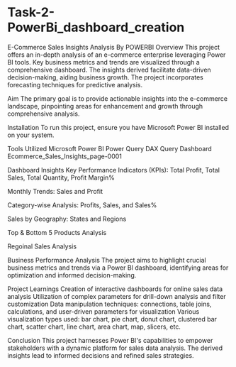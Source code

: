 # Task-2-PowerBi_dashboard_creation

E-Commerce Sales Insights Analysis By POWERBI
Overview
This project offers an in-depth analysis of an e-commerce enterprise leveraging Power BI tools. Key business metrics and trends are visualized through a comprehensive dashboard. The insights derived facilitate data-driven decision-making, aiding business growth. The project incorporates forecasting techniques for predictive analysis.

Aim
The primary goal is to provide actionable insights into the e-commerce landscape, pinpointing areas for enhancement and growth through comprehensive analysis.

Installation
To run this project, ensure you have Microsoft Power BI installed on your system.

Tools Utilized
Microsoft Power BI
Power Query
DAX Query
Dashboard
Ecommerce_Sales_Insights_page-0001

Dashboard Insights
Key Performance Indicators (KPIs): Total Profit, Total Sales, Total Quantity, Profit Margin%

Monthly Trends: Sales and Profit

Category-wise Analysis: Profits, Sales, and Sales%

Sales by Geography: States and Regions

Top & Bottom 5 Products Analysis

Regoinal Sales Analysis

Business Performance Analysis
The project aims to highlight crucial business metrics and trends via a Power BI dashboard, identifying areas for optimization and informed decision-making.

Project Learnings
Creation of interactive dashboards for online sales data analysis
Utilization of complex parameters for drill-down analysis and filter customization
Data manipulation techniques: connections, table joins, calculations, and user-driven parameters for visualization
Various visualization types used: bar chart, pie chart, donut chart, clustered bar chart, scatter chart, line chart, area chart, map, slicers, etc.


Conclusion
This project harnesses Power BI's capabilities to empower stakeholders with a dynamic platform for sales data analysis. The derived insights lead to informed decisions and refined sales strategies.
